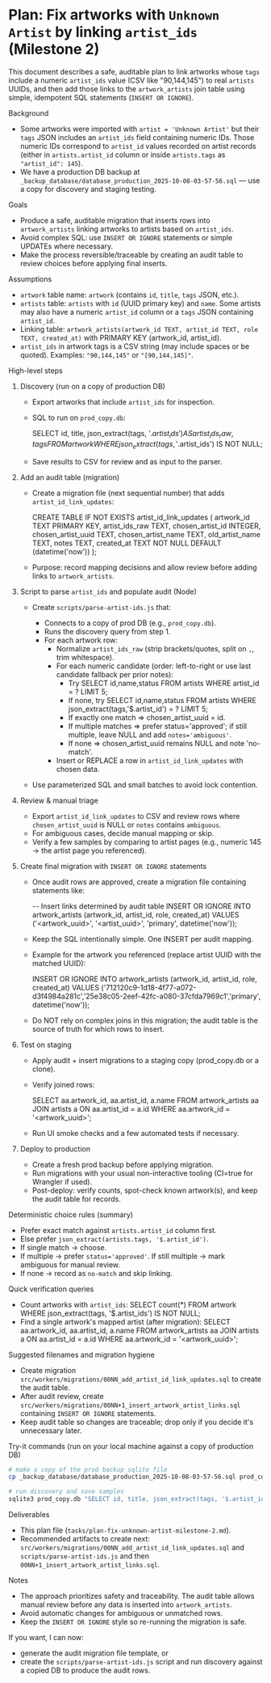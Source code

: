 # Plan: Fix artworks with `Unknown Artist` by linking `artist_ids` (Milestone 2)

This document describes a safe, auditable plan to link artworks whose `tags` include a numeric `artist_ids` value (CSV like "90,144,145") to real `artists` UUIDs, and then add those links to the `artwork_artists` join table using simple, idempotent SQL statements (`INSERT OR IGNORE`).

Background
- Some artworks were imported with `artist = 'Unknown Artist'` but their `tags` JSON includes an `artist_ids` field containing numeric IDs. Those numeric IDs correspond to `artist_id` values recorded on artist records (either in `artists.artist_id` column or inside `artists.tags` as `"artist_id": 145`).
- We have a production DB backup at `_backup_database/database_production_2025-10-08-03-57-56.sql` — use a copy for discovery and staging testing.

Goals
- Produce a safe, auditable migration that inserts rows into `artwork_artists` linking artworks to artists based on `artist_ids`.
- Avoid complex SQL: use `INSERT OR IGNORE` statements or simple UPDATEs where necessary.
- Make the process reversible/traceable by creating an audit table to review choices before applying final inserts.

Assumptions
- `artwork` table name: `artwork` (contains `id`, `title`, `tags` JSON, etc.).
- `artists` table: `artists` with `id` (UUID primary key) and `name`. Some artists may also have a numeric `artist_id` column or a `tags` JSON containing `artist_id`.
- Linking table: `artwork_artists(artwork_id TEXT, artist_id TEXT, role TEXT, created_at)` with PRIMARY KEY (artwork_id, artist_id).
- `artist_ids` in artwork tags is a CSV string (may include spaces or be quoted). Examples: `"90,144,145"` or `"[90,144,145]"`.

High-level steps
1. Discovery (run on a copy of production DB)
   - Export artworks that include `artist_ids` for inspection.
   - SQL to run on `prod_copy.db`:

     SELECT id, title, json_extract(tags, '$.artist_ids') AS artist_ids_raw, tags
     FROM artwork
     WHERE json_extract(tags, '$.artist_ids') IS NOT NULL;

   - Save results to CSV for review and as input to the parser.

2. Add an audit table (migration)
   - Create a migration file (next sequential number) that adds `artist_id_link_updates`:

     CREATE TABLE IF NOT EXISTS artist_id_link_updates (
       artwork_id TEXT PRIMARY KEY,
       artist_ids_raw TEXT,
       chosen_artist_id INTEGER,
       chosen_artist_uuid TEXT,
       chosen_artist_name TEXT,
       old_artist_name TEXT,
       notes TEXT,
       created_at TEXT NOT NULL DEFAULT (datetime('now'))
     );

   - Purpose: record mapping decisions and allow review before adding links to `artwork_artists`.

3. Script to parse `artist_ids` and populate audit (Node)
   - Create `scripts/parse-artist-ids.js` that:
     - Connects to a copy of prod DB (e.g., `prod_copy.db`).
     - Runs the discovery query from step 1.
     - For each artwork row:
       - Normalize `artist_ids_raw` (strip brackets/quotes, split on `,`, trim whitespace).
       - For each numeric candidate (order: left-to-right or use last candidate fallback per prior notes):
         - Try SELECT id,name,status FROM artists WHERE artist_id = ? LIMIT 5;
         - If none, try SELECT id,name,status FROM artists WHERE json_extract(tags,'$.artist_id') = ? LIMIT 5;
         - If exactly one match => chosen_artist_uuid = id.
         - If multiple matches => prefer status='approved'; if still multiple, leave NULL and add `notes='ambiguous'`.
         - If none => chosen_artist_uuid remains NULL and note 'no-match'.
       - Insert or REPLACE a row in `artist_id_link_updates` with chosen data.

   - Use parameterized SQL and small batches to avoid lock contention.

4. Review & manual triage
   - Export `artist_id_link_updates` to CSV and review rows where `chosen_artist_uuid` is NULL or `notes` contains `ambiguous`.
   - For ambiguous cases, decide manual mapping or skip.
   - Verify a few samples by comparing to artist pages (e.g., numeric 145 -> the artist page you referenced).

5. Create final migration with `INSERT OR IGNORE` statements
   - Once audit rows are approved, create a migration file containing statements like:

     -- Insert links determined by audit table
     INSERT OR IGNORE INTO artwork_artists (artwork_id, artist_id, role, created_at)
     VALUES ('<artwork_uuid>', '<artist_uuid>', 'primary', datetime('now'));

   - Keep the SQL intentionally simple. One INSERT per audit mapping.
   - Example for the artwork you referenced (replace artist UUID with the matched UUID):

     INSERT OR IGNORE INTO artwork_artists (artwork_id, artist_id, role, created_at)
     VALUES ('712120c9-1d18-4f77-a072-d3f4984a281c','25e38c05-2eef-42fc-a080-37cfda7969c1','primary', datetime('now'));

   - Do NOT rely on complex joins in this migration; the audit table is the source of truth for which rows to insert.

6. Test on staging
   - Apply audit + insert migrations to a staging copy (prod_copy.db or a clone).
   - Verify joined rows:

     SELECT aa.artwork_id, aa.artist_id, a.name
     FROM artwork_artists aa
     JOIN artists a ON aa.artist_id = a.id
     WHERE aa.artwork_id = '<artwork_uuid>';

   - Run UI smoke checks and a few automated tests if necessary.

7. Deploy to production
   - Create a fresh prod backup before applying migration.
   - Run migrations with your usual non-interactive tooling (CI=true for Wrangler if used).
   - Post-deploy: verify counts, spot-check known artwork(s), and keep the audit table for records.

Deterministic choice rules (summary)
- Prefer exact match against `artists.artist_id` column first.
- Else prefer `json_extract(artists.tags, '$.artist_id')`.
- If single match -> choose.
- If multiple -> prefer `status='approved'`. If still multiple -> mark ambiguous for manual review.
- If none -> record as `no-match` and skip linking.

Quick verification queries
- Count artworks with `artist_ids`:
  SELECT count(*) FROM artwork WHERE json_extract(tags, '$.artist_ids') IS NOT NULL;
- Find a single artwork's mapped artist (after migration):
  SELECT aa.artwork_id, aa.artist_id, a.name FROM artwork_artists aa JOIN artists a ON aa.artist_id = a.id WHERE aa.artwork_id = '<artwork_uuid>';

Suggested filenames and migration hygiene
- Create migration `src/workers/migrations/00NN_add_artist_id_link_updates.sql` to create the audit table.
- After audit review, create `src/workers/migrations/00NN+1_insert_artwork_artist_links.sql` containing `INSERT OR IGNORE` statements.
- Keep audit table so changes are traceable; drop only if you decide it's unnecessary later.

Try-it commands (run on your local machine against a copy of production DB)
```bash
# make a copy of the prod backup sqlite file
cp _backup_database/database_production_2025-10-08-03-57-56.sql prod_copy.db

# run discovery and save samples
sqlite3 prod_copy.db "SELECT id, title, json_extract(tags, '$.artist_ids') AS artist_ids_raw FROM artwork WHERE json_extract(tags, '$.artist_ids') IS NOT NULL;" > artwork_artist_ids_samples.txt
```

Deliverables
- This plan file (`tasks/plan-fix-unknown-artist-milestone-2.md`).
- Recommended artifacts to create next: `src/workers/migrations/00NN_add_artist_id_link_updates.sql` and `scripts/parse-artist-ids.js` and then `00NN+1_insert_artwork_artist_links.sql`.

Notes
- The approach prioritizes safety and traceability. The audit table allows manual review before any data is inserted into `artwork_artists`.
- Avoid automatic changes for ambiguous or unmatched rows.
- Keep the `INSERT OR IGNORE` style so re-running the migration is safe.

If you want, I can now:
- generate the audit migration file template, or
- create the `scripts/parse-artist-ids.js` script and run discovery against a copied DB to produce the audit rows.
